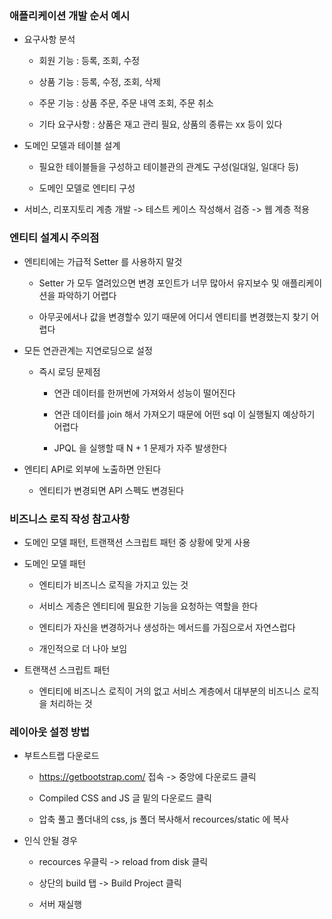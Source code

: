 ### 애플리케이션 개발 순서 예시

* 요구사항 분석

    - 회원 기능 : 등록, 조회, 수정

    - 상품 기능 : 등록, 수정, 조회, 삭제

    - 주문 기능 : 상품 주문, 주문 내역 조회, 주문 취소

    - 기타 요구사항 : 상품은 재고 관리 필요, 상품의 종류는 xx 등이 있다

* 도메인 모델과 테이블 설계

    - 필요한 테이블들을 구성하고 테이블관의 관계도 구성(일대일, 일대다 등)

    - 도메인 모델로 엔티티 구성

* 서비스, 리포지토리 계층 개발 -> 테스트 케이스 작성해서 검증 -> 웹 계층 적용

### 엔티티 설계시 주의점

* 엔티티에는 가급적 Setter 를 사용하지 말것

    - Setter 가 모두 열려있으면 변경 포인트가 너무 많아서 유지보수 및 애플리케이션을 파악하기 어렵다

    - 아무곳에서나 값을 변경할수 있기 때문에 어디서 엔티티를 변경했는지 찾기 어렵다  

* 모든 연관관계는 지연로딩으로 설정

    - 즉시 로딩 문제점
    
        -  연관 데이터를 한꺼번에 가져와서 성능이 떨어진다

        - 연관 데이터를 join 해서 가져오기 때문에 어떤 sql 이 실행될지 예상하기 어렵다

        - JPQL 을 실행할 때 N + 1 문제가 자주 발생한다

* 엔티티 API로 외부에 노출하면 안된다

    - 엔티티가 변경되면 API 스펙도 변경된다

### 비즈니스 로직 작성 참고사항

* 도메인 모델 패턴, 트랜잭션 스크립트 패턴 중 상황에 맞게 사용

* 도메인 모델 패턴

    - 엔티티가 비즈니스 로직을 가지고 있는 것

    - 서비스 게층은 엔티티에 필요한 기능을 요청하는 역할을 한다

    - 엔티티가 자신을 변경하거나 생성하는 메서드를 가짐으로서 자연스럽다

    - 개인적으로 더 나아 보임

- 트랜잭션 스크립트 패턴

    - 엔티티에 비즈니스 로직이 거의 없고 서비스 계층에서 대부분의 비즈니스 로직을 처리하는 것

### 레이아웃 설정 방법

* 부트스트랩 다운로드

    - https://getbootstrap.com/ 접속 -> 중앙에 다운로드 클릭

    - Compiled CSS and JS 글 밑의 다운로드 클릭

    - 압축 풀고 폴더내의 css, js 폴더 복사해서 recources/static 에 복사

* 인식 안될 경우

    - recources 우클릭 -> reload from disk 클릭

    - 상단의 build 탭 -> Build Project 클릭

    - 서버 재실행
